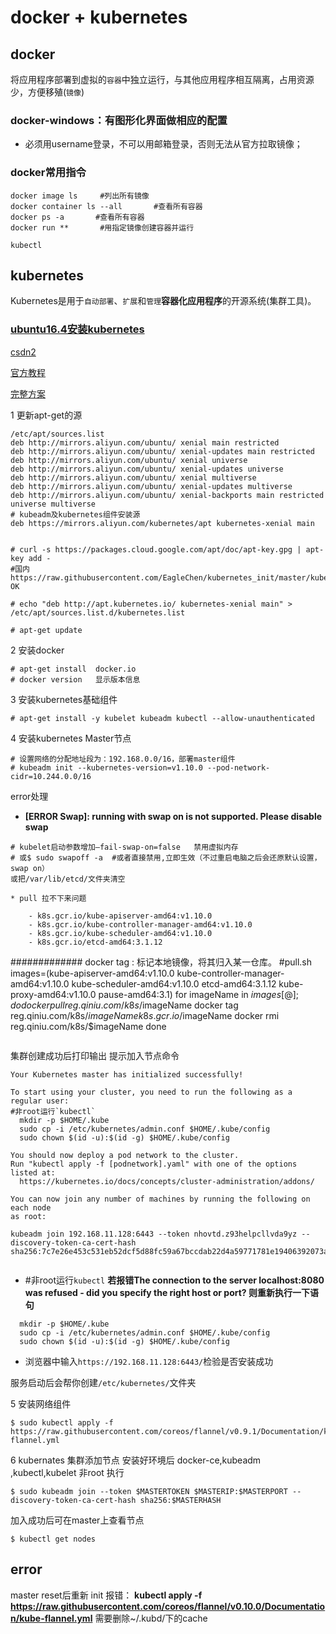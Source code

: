 # docker + kubernetes

## docker
将应用程序部署到虚拟的`容器`中独立运行，与其他应用程序相互隔离，占用资源少，方便移殖(`镜像`)
### docker-windows：有图形化界面做相应的配置
* 必须用username登录，不可以用邮箱登录，否则无法从官方拉取镜像；
### docker常用指令
    docker image ls     #列出所有镜像
    docker container ls --all       #查看所有容器
    docker ps -a       #查看所有容器
    docker run **       #用指定镜像创建容器并运行

    kubectl
## kubernetes
Kubernetes是用于`自动部署`、`扩展`和`管理`**容器化应用程序**的开源系统(集群工具)。

### [ubuntu16.4安装kubernetes](https://blog.csdn.net/yan234280533/article/details/75136630)

[csdn2](https://blog.csdn.net/qq_37423198/article/details/79762687)

[官方教程](https://kubernetes.io/docs/setup/independent/create-cluster-kubeadm/)

[完整方案](https://www.cnblogs.com/RainingNight/p/using-kubeadm-to-create-a-cluster.html)

1 更新apt-get的源

    /etc/apt/sources.list
    deb http://mirrors.aliyun.com/ubuntu/ xenial main restricted
    deb http://mirrors.aliyun.com/ubuntu/ xenial-updates main restricted
    deb http://mirrors.aliyun.com/ubuntu/ xenial universe
    deb http://mirrors.aliyun.com/ubuntu/ xenial-updates universe
    deb http://mirrors.aliyun.com/ubuntu/ xenial multiverse
    deb http://mirrors.aliyun.com/ubuntu/ xenial-updates multiverse
    deb http://mirrors.aliyun.com/ubuntu/ xenial-backports main restricted universe multiverse
    # kubeadm及kubernetes组件安装源
    deb https://mirrors.aliyun.com/kubernetes/apt kubernetes-xenial main


    # curl -s https://packages.cloud.google.com/apt/doc/apt-key.gpg | apt-key add -
    #国内 https://raw.githubusercontent.com/EagleChen/kubernetes_init/master/kube_apt_key.gpg 
    OK

    # echo "deb http://apt.kubernetes.io/ kubernetes-xenial main" > /etc/apt/sources.list.d/kubernetes.list

    # apt-get update

2 安装docker

    # apt-get install  docker.io
    # docker version   显示版本信息
3 安装kubernetes基础组件

    # apt-get install -y kubelet kubeadm kubectl --allow-unauthenticated


4 安装kubernetes Master节点

    # 设置网络的分配地址段为：192.168.0.0/16，部署master组件
    # kubeadm init --kubernetes-version=v1.10.0 --pod-network-cidr=10.244.0.0/16

error处理
* **[ERROR Swap]: running with swap on is not supported. Please disable swap**
```
# kubelet启动参数增加–fail-swap-on=false   禁用虚拟内存
# 或$ sudo swapoff -a  #或者直接禁用,立即生效（不过重启电脑之后会还原默认设置，swap on）
或把/var/lib/etcd/文件夹清空

* pull 拉不下来问题
```
        - k8s.gcr.io/kube-apiserver-amd64:v1.10.0
		- k8s.gcr.io/kube-controller-manager-amd64:v1.10.0
		- k8s.gcr.io/kube-scheduler-amd64:v1.10.0
		- k8s.gcr.io/etcd-amd64:3.1.12 
#############
docker tag : 标记本地镜像，将其归入某一仓库。
#pull.sh
images=(kube-apiserver-amd64:v1.10.0 kube-controller-manager-amd64:v1.10.0 kube-scheduler-amd64:v1.10.0 etcd-amd64:3.1.12 kube-proxy-amd64:v1.10.0 pause-amd64:3.1)
for imageName in ${images[@]} ; do
  docker pull reg.qiniu.com/k8s/$imageName
  docker tag reg.qiniu.com/k8s/$imageName k8s.gcr.io/$imageName
  docker rmi reg.qiniu.com/k8s/$imageName
done
```

```
集群创建成功后打印输出  提示加入节点命令
```
Your Kubernetes master has initialized successfully!

To start using your cluster, you need to run the following as a regular user:
#非root运行`kubectl`
  mkdir -p $HOME/.kube
  sudo cp -i /etc/kubernetes/admin.conf $HOME/.kube/config
  sudo chown $(id -u):$(id -g) $HOME/.kube/config

You should now deploy a pod network to the cluster.
Run "kubectl apply -f [podnetwork].yaml" with one of the options listed at:
  https://kubernetes.io/docs/concepts/cluster-administration/addons/

You can now join any number of machines by running the following on each node
as root:

kubeadm join 192.168.11.128:6443 --token nhovtd.z93helpcllvda9yz --discovery-token-ca-cert-hash sha256:7c7e26e453c531eb52dcf5d88fc59a67bccdab22d4a59771781e19406392073a


```
* #非root运行`kubectl`
**若报错The connection to the server localhost:8080 was refused - did you specify the right host or port? 则重新执行一下语句**
```
  mkdir -p $HOME/.kube
  sudo cp -i /etc/kubernetes/admin.conf $HOME/.kube/config
  sudo chown $(id -u):$(id -g) $HOME/.kube/config
```
* 浏览器中输入`https://192.168.11.128:6443/`检验是否安装成功

服务启动后会帮你创建`/etc/kubernetes/`文件夹

5 安装网络组件
```
$ sudo kubectl apply -f https://raw.githubusercontent.com/coreos/flannel/v0.9.1/Documentation/kube-flannel.yml
```
6 kubernates 集群添加节点
安装好环境后 docker-ce,kubeadm ,kubectl,kubelet
非root 执行
```
$ sudo kubeadm join --token $MASTERTOKEN $MASTERIP:$MASTERPORT --discovery-token-ca-cert-hash sha256:$MASTERHASH
```
加入成功后可在master上查看节点
```
$ kubectl get nodes
```



## error
master reset后重新 init 报错：
**kubectl apply -f https://raw.githubusercontent.com/coreos/flannel/v0.10.0/Documentation/kube-flannel.yml**
需要删除~/.kubd/下的cache